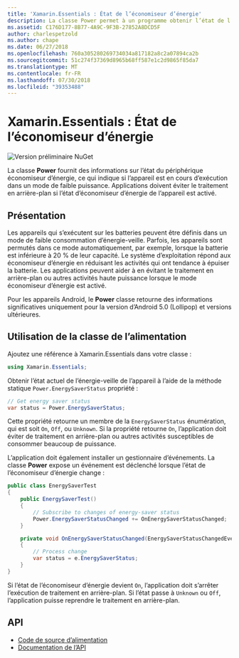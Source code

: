```yaml
---
title: 'Xamarin.Essentials : État de l’économiseur d’énergie'
description: La classe Power permet à un programme obtenir l’état de l’économiseur d’énergie pour déterminer si l’appareil fonctionne dans un mode de faible puissance.
ms.assetid: C176D177-8B77-4A9C-9F3B-27852A8DCD5F
author: charlespetzold
ms.author: chape
ms.date: 06/27/2018
ms.openlocfilehash: 760a305280269734034a817182a8c2a07894ca2b
ms.sourcegitcommit: 51c274f37369d8965b68ff587e1c2d9865f85da7
ms.translationtype: MT
ms.contentlocale: fr-FR
ms.lasthandoff: 07/30/2018
ms.locfileid: "39353488"
---
```

# <a name="xamarinessentials-power-energy-saver-status"></a>Xamarin.Essentials : État de l’économiseur d’énergie

![Version préliminaire NuGet](~/media/shared/pre-release.png)

La classe **Power** fournit des informations sur l’état du périphérique économiseur d’énergie, ce qui indique si l’appareil est en cours d’exécution dans un mode de faible puissance. Applications doivent éviter le traitement en arrière-plan si l’état d’économiseur d’énergie de l’appareil est activé.

## <a name="background"></a>Présentation

Les appareils qui s’exécutent sur les batteries peuvent être définis dans un mode de faible consommation d’énergie-veille. Parfois, les appareils sont permutés dans ce mode automatiquement, par exemple, lorsque la batterie est inférieure à 20 % de leur capacité. Le système d’exploitation répond aux économiseur d’énergie en réduisant les activités qui ont tendance à épuiser la batterie. Les applications peuvent aider à en évitant le traitement en arrière-plan ou autres activités haute puissance lorsque le mode économiseur d’énergie est activé.

Pour les appareils Android, le **Power** classe retourne des informations significatives uniquement pour la version d’Android 5.0 (Lollipop) et versions ultérieures.

## <a name="using-the-power-class"></a>Utilisation de la classe de l’alimentation

Ajoutez une référence à Xamarin.Essentials dans votre classe :

```csharp
using Xamarin.Essentials;
```

Obtenir l’état actuel de l’énergie-veille de l’appareil à l’aide de la méthode statique `Power.EnergySaverStatus` propriété :

```csharp
// Get energy saver status
var status = Power.EnergySaverStatus;
```

Cette propriété retourne un membre de la `EnergySaverStatus` énumération, qui est soit `On`, `Off`, ou `Unknown`. Si la propriété retourne `On`, l’application doit éviter de traitement en arrière-plan ou autres activités susceptibles de consommer beaucoup de puissance.

L’application doit également installer un gestionnaire d’événements. La classe **Power** expose un événement est déclenché lorsque l’état de l’économiseur d’énergie change :

```csharp
public class EnergySaverTest
{
    public EnergySaverTest()
    {
        // Subscribe to changes of energy-saver status
        Power.EnergySaverStatusChanged += OnEnergySaverStatusChanged;
    }

    private void OnEnergySaverStatusChanged(EnergySaverStatusChangedEventArgs e)
    {
        // Process change
        var status = e.EnergySaverStatus;
    }
}
```

Si l’état de l’économiseur d’énergie devient `On`, l’application doit s’arrêter l’exécution de traitement en arrière-plan. Si l’état passe à `Unknown` ou `Off`, l’application puisse reprendre le traitement en arrière-plan.

## <a name="api"></a>API

- [Code de source d’alimentation](https://github.com/xamarin/Essentials/tree/master/Xamarin.Essentials/Power)
- [Documentation de l’API](xref:Xamarin.Essentials.Power)
